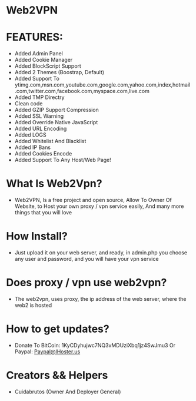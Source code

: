 # Web2VPN

# FEATURES:
- Added Admin Panel
- Added Cookie Manager
- Added BlockScript Support
- Added 2 Themes (Boostrap, Default)
- Added Support To ytimg.com,msn.com,youtube.com,google.com,yahoo.com,index,hotmail.com,twitter.com,facebook.com,myspace.com,live.com
- Added TMP Directry
- Clean code
- Added GZIP Support Compression
- Added SSL Warning
- Added Override Native JavaScript
- Added URL Encoding
- Added LOGS
- Added Whitelist And Blacklist
- Added IP Bans
- Added Cookies Encode
- Added Support To Any Host/Web Page!


# What Is Web2Vpn?
- Web2VPN, Is a free project and open source, Allow To Owner Of Website, to Host your own proxy / vpn service easily, And many more things that you will love

# How Install?
- Just upload it on your web server, and ready, in admin.php you choose any user and password, and you will have your vpn service

# Does proxy / vpn use web2vpn?
- The web2vpn, uses proxy, the ip address of the web server, where the web2 is hosted

# How to get updates?
- Donate To BitCoin: 1KyCDyhujwc7NQ3vMDUziXbq1jz4SwJmu3 Or Paypal: Paypal@IHoster.us

# Creators && Helpers
- Cuidabrutos (Owner And Deployer General)
